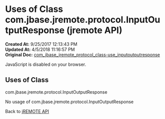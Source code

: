 # Uses of Class com.jbase.jremote.protocol.InputOutputResponse (jremote API)

**Created At:** 9/25/2017 12:13:43 PM  
**Updated At:** 4/5/2018 11:16:57 PM  
**Original Doc:** [com_jbase_jremote_protocol_class-use_inputoutputresponse](https://docs.jbase.com/39271-class-use/com_jbase_jremote_protocol_class-use_inputoutputresponse)  

<!--<br>    try {<br>        if (location.href.indexOf('is-external=true') == -1) {<br>            parent.document.title="Uses of Class com.jbase.jremote.protocol.InputOutputResponse (jremote   API)";<br>        }<br>    }<br>    catch(err) {<br>    }<br>//-->
JavaScript is disabled on your browser.



<!--<br>  allClassesLink = document.getElementById("allclasses\_navbar\_top");<br>  if(window==top) {<br>    allClassesLink.style.display = "block";<br>  }<br>  else {<br>    allClassesLink.style.display = "none";<br>  }<br>  //-->

## Uses of Class
com.jbase.jremote.protocol.InputOutputResponse

No usage of com.jbase.jremote.protocol.InputOutputResponse

Back to [jREMOTE API](com_jbase_jremote_package-summary)

